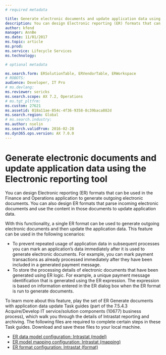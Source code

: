 ```yaml
---
# required metadata

title: Generate electronic documents and update application data using the Electronic reporting tool
description: You can design Electronic reporting (ER) formats that can be used in the Finance and Operations application to generate outgoing electronic documents. You can also design ER formats that parse incoming electronic documents and use the content in those documents to update application data.
author: kfend
manager: AnnBe
ms.date: 11/01/2017
ms.topic: article
ms.prod: 
ms.service: Lifecycle Services
ms.technology: 

# optional metadata

ms.search.form: ERSolutionTable, ERVendorTable, ERWorkspace
# ROBOTS: 
audience: Developer, IT Pro
# ms.devlang: 
ms.reviewer: sericks
ms.search.scope: AX 7.2, Operations
# ms.tgt_pltfrm: 
ms.custom: 27621
ms.assetid: 018a11ae-854c-4f36-9358-8c39baca882d
ms.search.region: Global
# ms.search.industry: 
ms.author: nselin
ms.search.validFrom: 2016-02-28
ms.dyn365.ops.version: AX 7.0.0
---
```


# Generate electronic documents and update application data using the Electronic reporting tool

You can design Electronic reporting (ER) formats that can be used in the Finance and Operations application to generate outgoing electronic documents. You can also design ER formats that parse incoming electronic documents and use the content in those documents to update application data. 

With this functionality, a single ER format can be used to generate outgoing electronic documents and then update the application data. This feature can be used in the following scenarios:

- To prevent repeated usage of application data in subsequent processes you can mark an application’s data immediately after it is used to generate electronic documents. For example, you can mark payment transactions as already processed immediately after they have been included in a generated payment message.
- To store the processing details of electronic documents that have been generated using ER logic. For example, a unique payment message identification that is generated using the ER expression. The expression is based on information entered in the ER dialog box when the ER format is run to generate documents.

To learn more about this feature, play the set of ER Generate documents with application data update Task guides (part of the 7.5.4.3 Acquire/Develop IT service/solution components (10677) business process), which walk you through the details of Intrastat reporting and archiving. The following files are required to complete certain steps in these Task guides. Download and save these files to your local machine.

- [ER data model configuration: Intrastat (model)](https://go.microsoft.com/fwlink/?linkid=849038)
- [ER model mapping configuration: Intrastat (mapping)](https://go.microsoft.com/fwlink/?linkid=849038)
- [ER format configuration: Intrastat (format)](https://go.microsoft.com/fwlink/?linkid=849038)
